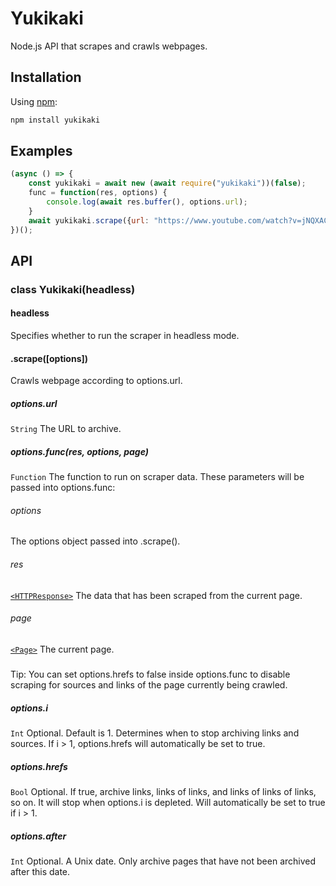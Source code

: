 # Yukikaki
Node.js API that scrapes and crawls webpages.

## Installation
Using [npm](https://www.npmjs.com/):

```bash
npm install yukikaki
```

## Examples

```js
(async () => {
    const yukikaki = await new (await require("yukikaki"))(false);
    func = function(res, options) {
        console.log(await res.buffer(), options.url);
    }
    await yukikaki.scrape({url: "https://www.youtube.com/watch?v=jNQXAC9IVRw", func(), i: 1, hrefs: true, after: 1588230344423});
})();
```

## API

### class Yukikaki(headless)

#### headless
Specifies whether to run the scraper in headless mode.

#### .scrape([options])
Crawls webpage according to options.url.

##### options.url
`String`
The URL to archive.

##### options.func(res, options, page)
`Function`
The function to run on scraper data. These parameters will be passed into options.func:

###### options
The options object passed into .scrape().

###### res
[`<HTTPResponse>`](https://pptr.dev/api/puppeteer.httpresponse)
The data that has been scraped from the current page.

###### page
[`<Page>`](https://pptr.dev/api/puppeteer.page)
The current page.

#####
Tip: You can set options.hrefs to false inside options.func to disable scraping for sources and links of the page currently being crawled.

##### options.i
`Int`
Optional. Default is 1. Determines when to stop archiving links and sources. If i > 1, options.hrefs will automatically be set to true.

##### options.hrefs
`Bool`
Optional. If true, archive links, links of links, and links of links of links, so on. It will stop when options.i is depleted. Will automatically be set to true if i > 1.

##### options.after
`Int`
Optional. A Unix date. Only archive pages that have not been archived after this date.
